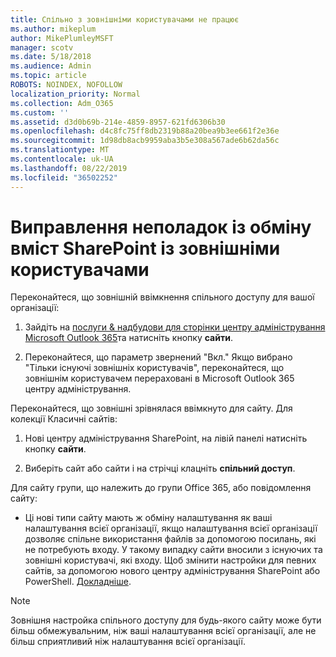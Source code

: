 ```yaml
---
title: Спільно з зовнішніми користувачами не працює
ms.author: mikeplum
author: MikePlumleyMSFT
manager: scotv
ms.date: 5/18/2018
ms.audience: Admin
ms.topic: article
ROBOTS: NOINDEX, NOFOLLOW
localization_priority: Normal
ms.collection: Adm_O365
ms.custom: ''
ms.assetid: d3d0b69b-214e-4859-8957-621fd6306b30
ms.openlocfilehash: d4c8fc75ff8db2319b88a20bea9b3ee661f2e36e
ms.sourcegitcommit: 1d98db8acb9959aba3b5e308a567ade6b62da56c
ms.translationtype: MT
ms.contentlocale: uk-UA
ms.lasthandoff: 08/22/2019
ms.locfileid: "36502252"
---
```

# <a name="fix-problems-sharing-sharepoint-content-with-external-users"></a>Виправлення неполадок із обміну вміст SharePoint із зовнішніми користувачами

Переконайтеся, що зовнішній ввімкнення спільного доступу для вашої організації:
  
1. Зайдіть на [послуги &amp; надбудови для сторінки центру адміністрування Microsoft Outlook 365](https://portal.office.com/adminportal/home#/Settings/ServicesAndAddIns)та натисніть кнопку **сайти**.
    
2. Переконайтеся, що параметр звернений "Вкл." Якщо вибрано "Тільки існуючі зовнішніх користувачів", переконайтеся, що зовнішнім користувачем перераховані в Microsoft Outlook 365 центру адміністрування.
    
Переконайтеся, що зовнішні зрівнялася ввімкнуто для сайту. Для колекції Класичні сайтів:
  
1. Нові центру адміністрування SharePoint, на лівій панелі натисніть кнопку **сайти**.
    
2. Виберіть сайт або сайти і на стрічці клацніть **спільний доступ**.
    
Для сайту групи, що належить до групи Office 365, або повідомлення сайту:
  
- Ці нові типи сайту мають ж обміну налаштування як ваші налаштування всієї організації, якщо налаштування всієї організації дозволяє спільне використання файлів за допомогою посилань, які не потребують входу. У такому випадку сайти вносили з існуючих та зовнішні користувачі, які входу. Щоб змінити настройки для певних сайтів, за допомогою нового центру адміністрування SharePoint або PowerShell. [Докладніше](https://go.microsoft.com/fwlink/?linkid=871863).
    
> [!NOTE]
> Зовнішня настройка спільного доступу для будь-якого сайту може бути більш обмежувальним, ніж ваші налаштування всієї організації, але не більш сприятливий ніж налаштування всієї організації. 
  


